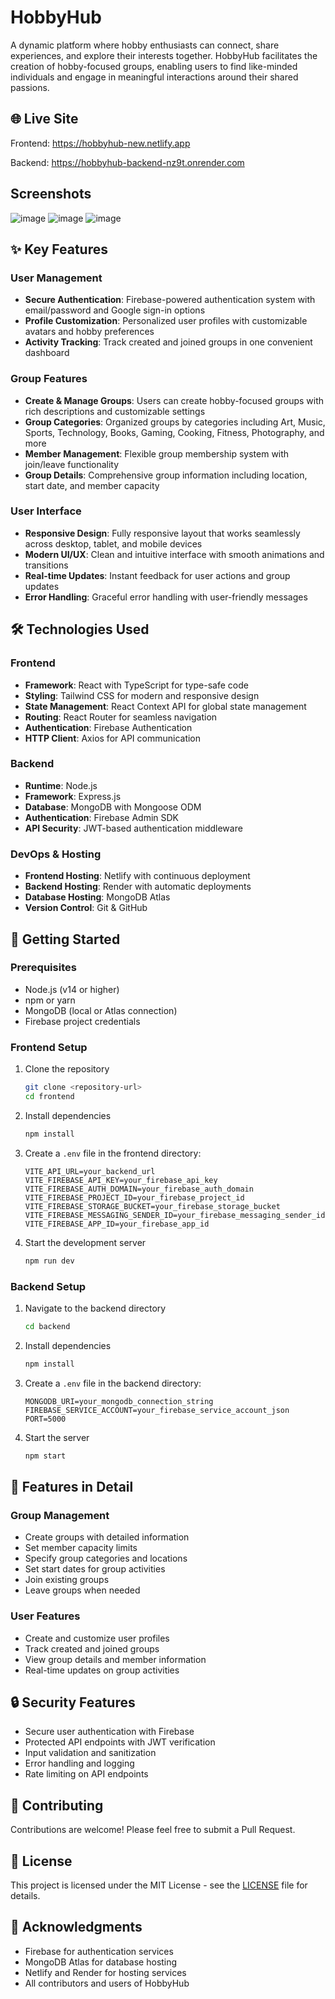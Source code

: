 # HobbyHub

A dynamic platform where hobby enthusiasts can connect, share experiences, and explore their interests together. HobbyHub facilitates the creation of hobby-focused groups, enabling users to find like-minded individuals and engage in meaningful interactions around their shared passions.

## 🌐 Live Site

Frontend: https://hobbyhub-new.netlify.app

Backend: https://hobbyhub-backend-nz9t.onrender.com

## Screenshots

![image](https://github.com/user-attachments/assets/95cc98a6-5325-4417-874b-4f2b50bd5e90)
![image](https://github.com/user-attachments/assets/8b522796-01dc-417b-a917-37590044f574)
![image](https://github.com/user-attachments/assets/d9e4e0a2-772d-479d-9eb9-d6c1687d67e2)



## ✨ Key Features

### User Management
- **Secure Authentication**: Firebase-powered authentication system with email/password and Google sign-in options
- **Profile Customization**: Personalized user profiles with customizable avatars and hobby preferences
- **Activity Tracking**: Track created and joined groups in one convenient dashboard

### Group Features
- **Create & Manage Groups**: Users can create hobby-focused groups with rich descriptions and customizable settings
- **Group Categories**: Organized groups by categories including Art, Music, Sports, Technology, Books, Gaming, Cooking, Fitness, Photography, and more
- **Member Management**: Flexible group membership system with join/leave functionality
- **Group Details**: Comprehensive group information including location, start date, and member capacity

### User Interface
- **Responsive Design**: Fully responsive layout that works seamlessly across desktop, tablet, and mobile devices
- **Modern UI/UX**: Clean and intuitive interface with smooth animations and transitions
- **Real-time Updates**: Instant feedback for user actions and group updates
- **Error Handling**: Graceful error handling with user-friendly messages

## 🛠️ Technologies Used

### Frontend
- **Framework**: React with TypeScript for type-safe code
- **Styling**: Tailwind CSS for modern and responsive design
- **State Management**: React Context API for global state management
- **Routing**: React Router for seamless navigation
- **Authentication**: Firebase Authentication
- **HTTP Client**: Axios for API communication

### Backend
- **Runtime**: Node.js
- **Framework**: Express.js
- **Database**: MongoDB with Mongoose ODM
- **Authentication**: Firebase Admin SDK
- **API Security**: JWT-based authentication middleware

### DevOps & Hosting
- **Frontend Hosting**: Netlify with continuous deployment
- **Backend Hosting**: Render with automatic deployments
- **Database Hosting**: MongoDB Atlas
- **Version Control**: Git & GitHub

## 🚀 Getting Started

### Prerequisites
- Node.js (v14 or higher)
- npm or yarn
- MongoDB (local or Atlas connection)
- Firebase project credentials

### Frontend Setup
1. Clone the repository
   ```bash
   git clone <repository-url>
   cd frontend
   ```

2. Install dependencies
   ```bash
   npm install
   ```

3. Create a `.env` file in the frontend directory:
   ```env
   VITE_API_URL=your_backend_url
   VITE_FIREBASE_API_KEY=your_firebase_api_key
   VITE_FIREBASE_AUTH_DOMAIN=your_firebase_auth_domain
   VITE_FIREBASE_PROJECT_ID=your_firebase_project_id
   VITE_FIREBASE_STORAGE_BUCKET=your_firebase_storage_bucket
   VITE_FIREBASE_MESSAGING_SENDER_ID=your_firebase_messaging_sender_id
   VITE_FIREBASE_APP_ID=your_firebase_app_id
   ```

4. Start the development server
   ```bash
   npm run dev
   ```

### Backend Setup
1. Navigate to the backend directory
   ```bash
   cd backend
   ```

2. Install dependencies
   ```bash
   npm install
   ```

3. Create a `.env` file in the backend directory:
   ```env
   MONGODB_URI=your_mongodb_connection_string
   FIREBASE_SERVICE_ACCOUNT=your_firebase_service_account_json
   PORT=5000
   ```

4. Start the server
   ```bash
   npm start
   ```

## 📱 Features in Detail

### Group Management
- Create groups with detailed information
- Set member capacity limits
- Specify group categories and locations
- Set start dates for group activities
- Join existing groups
- Leave groups when needed

### User Features
- Create and customize user profiles
- Track created and joined groups
- View group details and member information
- Real-time updates on group activities

## 🔒 Security Features

- Secure user authentication with Firebase
- Protected API endpoints with JWT verification
- Input validation and sanitization
- Error handling and logging
- Rate limiting on API endpoints

## 🤝 Contributing

Contributions are welcome! Please feel free to submit a Pull Request.

## 📄 License

This project is licensed under the MIT License - see the [LICENSE](LICENSE) file for details.

## 🙏 Acknowledgments

- Firebase for authentication services
- MongoDB Atlas for database hosting
- Netlify and Render for hosting services
- All contributors and users of HobbyHub
